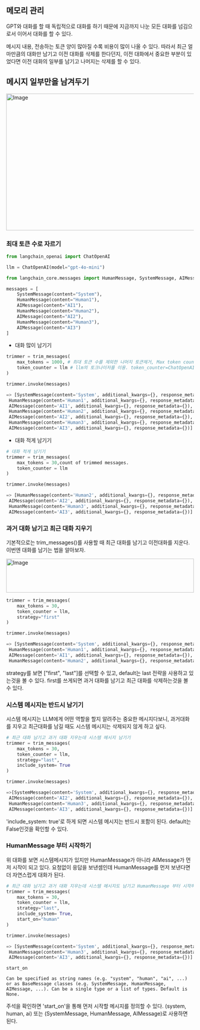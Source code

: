 ## 메모리 관리
GPT와 대화를 할 때 독립적으로 대화를 하기 때문에 지금까지 나눈 모든 대화를 넘김으로서 이어서 대화를 할 수 있다.

메시지 내용, 전송하는 토큰 양이 많아질 수록 비용이 많이 나올 수 있다.
따라서 최근 얼마만큼의 대화만 남기고 이전 대화를 삭제를 한다던지, 이전 대화에서 중요한 부분이 있었다면 이전 대화의 일부를 남기고 나머지는 삭제를 할 수 있다.

## 메시지 일부만을 남겨두기
<img width="661" height="367" alt="Image" src="https://github.com/user-attachments/assets/a7e87d06-c113-4306-8cb6-2eca37b984df" />


### 최대 토큰 수로 자르기
```py
from langchain_openai import ChatOpenAI

llm = ChatOpenAI(model="gpt-4o-mini")

from langchain_core.messages import HumanMessage, SystemMessage, AIMessage, trim_messages

messages = [
    SystemMessage(content="System"),
    HumanMessage(content="Human1"),
    AIMessage(content="AI1"),
    HumanMessage(content="Human2"),
    AIMessage(content="AI2"),
    HumanMessage(content="Human3"),
    AIMessage(content="AI3")
]

```

* 대화 많이 남기기
```py
trimmer = trim_messages(
    max_tokens = 1000, # 최대 토큰 수를 제외한 나머지 토큰제거, Max token count of trimmed messages.
    token_counter = llm # llm의 토크나이저를 이용. token_counter=ChatOpenAI(model="gpt-4o"),
)

trimmer.invoke(messages)

=> [SystemMessage(content='System', additional_kwargs={}, response_metadata={}),
 HumanMessage(content='Human1', additional_kwargs={}, response_metadata={}),
 AIMessage(content='AI1', additional_kwargs={}, response_metadata={}),
 HumanMessage(content='Human2', additional_kwargs={}, response_metadata={}),
 AIMessage(content='AI2', additional_kwargs={}, response_metadata={}),
 HumanMessage(content='Human3', additional_kwargs={}, response_metadata={}),
 AIMessage(content='AI3', additional_kwargs={}, response_metadata={})]
```

* 대화 적게 남기기
```py
# 대화 적게 남기기
trimmer = trim_messages(
    max_tokens = 30,count of trimmed messages.
    token_counter = llm
)

trimmer.invoke(messages)

=> [HumanMessage(content='Human2', additional_kwargs={}, response_metadata={}),
 AIMessage(content='AI2', additional_kwargs={}, response_metadata={}),
 HumanMessage(content='Human3', additional_kwargs={}, response_metadata={}),
 AIMessage(content='AI3', additional_kwargs={}, response_metadata={})]
```

### 과거 대화 남기고 최근 대화 지우기
기본적으로는 trim_messages()를 사용할 때 최근 대화를 남기고 이전대화를 지운다.
이번엔 대화를 남기는 법을 알아보자.

<img width="504" height="91" alt="Image" src="https://github.com/user-attachments/assets/46d66da4-4fe2-4d95-8694-a939394fdc7c" />

```py
trimmer = trim_messages(
    max_tokens = 30,
    token_counter = llm,
    strategy="first"
)

trimmer.invoke(messages)

=> [SystemMessage(content='System', additional_kwargs={}, response_metadata={}),
 HumanMessage(content='Human1', additional_kwargs={}, response_metadata={}),
 AIMessage(content='AI1', additional_kwargs={}, response_metadata={}),
 HumanMessage(content='Human2', additional_kwargs={}, response_metadata={})]
```

strategy를 보면 ["first", "last"]를 선택할 수 있고, default는 last 전략을 사용하고 있는것을 볼 수 있다.
first를 쓰게되면 과거 대화를 남기고 최근 대화를 삭제하는것을 볼 수 있다.

### 시스템 메시지는 반드시 남기기
시스템 메시지는 LLM에게 어떤 역할을 할지 알려주는 중요한 메시지다보니, 과거대화를 지우고 최근대화를 남길 때도 시스템 메시지는 삭제되지 않게 하고 싶다.

```py
# 최근 대화 남기고 과거 대화 지우는데 시스템 메시지 남기기
trimmer = trim_messages(
    max_tokens = 30,
    token_counter = llm,
    strategy="last",
    include_system= True
)

trimmer.invoke(messages)

=>[SystemMessage(content='System', additional_kwargs={}, response_metadata={}),
 AIMessage(content='AI2', additional_kwargs={}, response_metadata={}),
 HumanMessage(content='Human3', additional_kwargs={}, response_metadata={}),
 AIMessage(content='AI3', additional_kwargs={}, response_metadata={})]
```  
'include_system: true'로 하게 되면 시스템 메시지는 반드시 포함이 된다.
default는 False인것을 확인할 수 있다.

### HumanMessage 부터 시작하기
위 대화를 보면 시스템메시지가 있지만 HumanMessage가 아니라 AIMessage가 먼저 시작이 되고 있다.
요청없이 응답을 보낸셈인데 HumanMessage를 먼저 보낸다면 더 자연스럽게 대화가 된다.

```py
# 최근 대화 남기고 과거 대화 지우는데 시스템 메시지도 남기고 HumanMessage 부터 시작하기
trimmer = trim_messages(
    max_tokens = 30,
    token_counter = llm,
    strategy="last",
    include_system= True,
    start_on="human"
)

trimmer.invoke(messages)

=> [SystemMessage(content='System', additional_kwargs={}, response_metadata={}),
 HumanMessage(content='Human3', additional_kwargs={}, response_metadata={}),
 AIMessage(content='AI3', additional_kwargs={}, response_metadata={})]
```

```
start_on

Can be specified as string names (e.g. "system", "human", "ai", ...) or as BaseMessage classes (e.g. SystemMessage, HumanMessage, AIMessage, ...). Can be a single type or a list of types. Default is None.
```  

주석을 확인하면 'start_on'을 통해 먼저 시작할 메시지를 정의할 수 있다.
(system, human, ai) 또는 (SystemMessage, HumanMessage, AIMessage)로 사용하면 된다.




